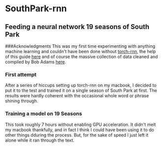 # SouthPark-rnn
## Feeding a neural network 19 seasons of South Park

###Acknowledgments
This was my first time experimenting with anything machine learning and couldn't have been done without [torch-rnn](https://github.com/jcjohnson/torch-rnn), the help of this guide [here](http://www.jeffreythompson.org/blog/2016/03/25/torch-rnn-mac-install/) and of course the massive collection of data cleaned and compiled by Bob Adams [here](https://github.com/BobAdamsEE/SouthParkData).

### First attempt
After a series of hiccups setting up torch-rnn on my macbook, I decided to put it to the test and trained it on a single season of South Park at first. The results were hardly coherent with the occasional whole word or phrase shining through.

### Training a model on 19 Seasons
This took roughly 7 hours without enabling GPU acceleration. It didn't melt my macbook thankfully, and in fact I think I could have been using it to do other things dduring the process. But, for the sake of speed I just left it alone while it ran through the text.

